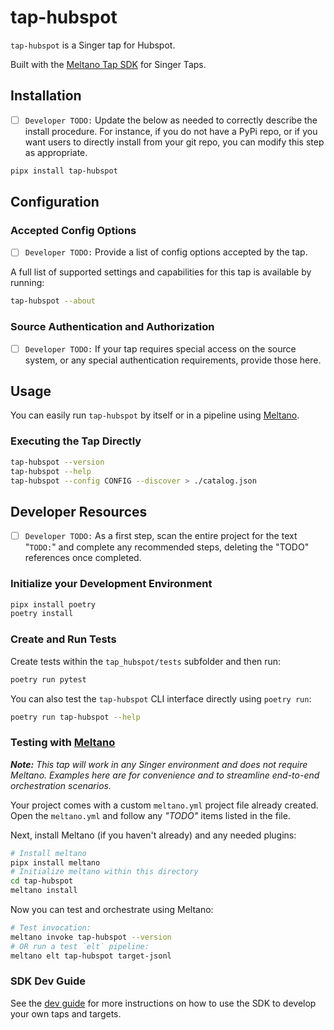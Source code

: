 # tap-hubspot

`tap-hubspot` is a Singer tap for Hubspot.

Built with the [Meltano Tap SDK](https://sdk.meltano.com) for Singer Taps.

## Installation

- [ ] `Developer TODO:` Update the below as needed to correctly describe the install procedure. For instance, if you do not have a PyPi repo, or if you want users to directly install from your git repo, you can modify this step as appropriate.

```bash
pipx install tap-hubspot
```

## Configuration

### Accepted Config Options

- [ ] `Developer TODO:` Provide a list of config options accepted by the tap.

A full list of supported settings and capabilities for this
tap is available by running:

```bash
tap-hubspot --about
```

### Source Authentication and Authorization

- [ ] `Developer TODO:` If your tap requires special access on the source system, or any special authentication requirements, provide those here.

## Usage

You can easily run `tap-hubspot` by itself or in a pipeline using [Meltano](https://meltano.com/).

### Executing the Tap Directly

```bash
tap-hubspot --version
tap-hubspot --help
tap-hubspot --config CONFIG --discover > ./catalog.json
```

## Developer Resources

- [ ] `Developer TODO:` As a first step, scan the entire project for the text "`TODO:`" and complete any recommended steps, deleting the "TODO" references once completed.

### Initialize your Development Environment

```bash
pipx install poetry
poetry install
```

### Create and Run Tests

Create tests within the `tap_hubspot/tests` subfolder and
  then run:

```bash
poetry run pytest
```

You can also test the `tap-hubspot` CLI interface directly using `poetry run`:

```bash
poetry run tap-hubspot --help
```

### Testing with [Meltano](https://www.meltano.com)

_**Note:** This tap will work in any Singer environment and does not require Meltano.
Examples here are for convenience and to streamline end-to-end orchestration scenarios._

Your project comes with a custom `meltano.yml` project file already created. Open the `meltano.yml` and follow any _"TODO"_ items listed in
the file.

Next, install Meltano (if you haven't already) and any needed plugins:

```bash
# Install meltano
pipx install meltano
# Initialize meltano within this directory
cd tap-hubspot
meltano install
```

Now you can test and orchestrate using Meltano:

```bash
# Test invocation:
meltano invoke tap-hubspot --version
# OR run a test `elt` pipeline:
meltano elt tap-hubspot target-jsonl
```

### SDK Dev Guide

See the [dev guide](https://sdk.meltano.com/en/latest/dev_guide.html) for more instructions on how to use the SDK to 
develop your own taps and targets.
